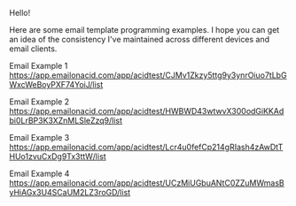 Hello!

Here are some email template programming examples. I hope you can get an idea of the consistency I've maintained across different devices and email clients.

Email Example 1
https://app.emailonacid.com/app/acidtest/CJMv1Zkzy5ttg9y3ynrOiuo7tLbGWxcWeBoyPXF74YoiJ/list 

Email Example 2
https://app.emailonacid.com/app/acidtest/HWBWD43wtwvX300odGiKKAdbi0LrBP3K3XZnMLSleZzq9/list

Email Example 3
https://app.emailonacid.com/app/acidtest/Lcr4u0fefCp214gRIash4zAwDtTHUo1zvuCxDg9Tx3ttW/list 

Email Example 4
https://app.emailonacid.com/app/acidtest/UCzMiUGbuANtC0ZZuMWmasByHiAGx3U4SCaUM2LZ3roGD/list

